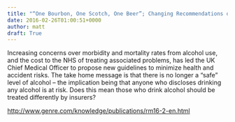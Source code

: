 ```yaml
---
title: "“One Bourbon, One Scotch, One Beer”; Changing Recommendations on Safe Levels of Alcohol"
date: 2016-02-26T01:00:51+0000
author: matt
draft: True
---
```

Increasing concerns over morbidity and mortality rates from alcohol use, and the cost to the NHS of treating associated problems, has led the UK Chief Medical Officer to propose new guidelines to minimize health and accident risks. The take home message is that there is no longer a “safe” level of alcohol – the implication being that anyone who discloses drinking any alcohol is at risk. Does this mean those who drink alcohol should be treated differently by insurers?

http://www.genre.com/knowledge/publications/rm16-2-en.html
